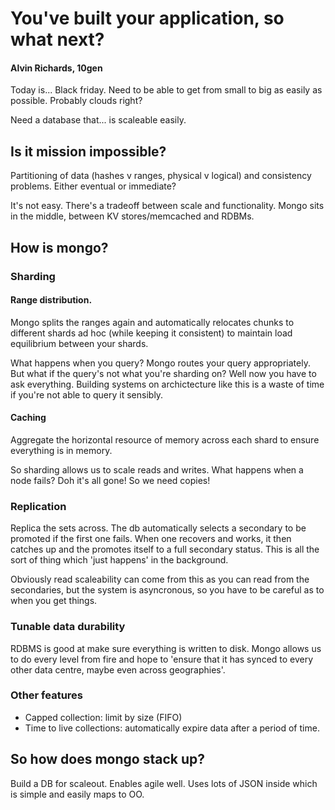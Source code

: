 # You've built your application, so what next?

#### Alvin Richards, 10gen

Today is... Black friday. Need to be able to get from small to big as easily as possible. Probably clouds right?

Need a database that... is scaleable easily.

## Is it mission impossible?

Partitioning of data (hashes v ranges, physical v logical) and consistency problems. Either eventual or immediate?

It's not easy. There's a tradeoff between scale and functionality. Mongo sits in the middle, between KV stores/memcached and RDBMs.

## How is mongo?

### Sharding

#### Range distribution.

Mongo splits the ranges again and automatically relocates chunks to different shards ad hoc (while keeping it consistent) to maintain load equilibrium between your shards.

What happens when you query? Mongo routes your query appropriately. But what if the query's not what you're sharding on? Well now you have to ask everything. Building systems on archictecture like this is a waste of time if you're not able to query it sensibly.

#### Caching

Aggregate the horizontal resource of memory across each shard to ensure everything is in memory.

So sharding allows us to scale reads and writes. What happens when a node fails? Doh it's all gone! So we need copies!

### Replication

Replica the sets across. The db automatically selects a secondary to be promoted if the first one fails. When one recovers and works, it then catches up and the promotes itself to a full secondary status. This is all the sort of thing which 'just happens' in the background.

Obviously read scaleability can come from this as you can read from the secondaries, but the system is asyncronous, so you have to be careful as to when you get things.

### Tunable data durability

RDBMS is good at make sure everything is written to disk. Mongo allows us to do every level from fire and hope to 'ensure that it has synced to every other data centre, maybe even across geographies'.

### Other features

- Capped collection: limit by size (FIFO)
- Time to live collections: automatically expire data after a period of time.

## So how does mongo stack up?

Build a DB for scaleout. Enables agile well. Uses lots of JSON inside which is simple and easily maps to OO.

